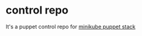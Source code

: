 # control repo
It's a puppet control repo for [minikube puppet stack](https://github.com/mdechiaro/minikube-puppet-stack)


